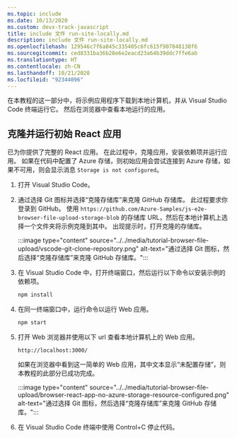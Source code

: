 ```yaml
---
ms.topic: include
ms.date: 10/13/2020
ms.custom: devx-track-javascript
title: include 文件 run-site-locally.md
description: include 文件 run-site-locally.md
ms.openlocfilehash: 129546c7f6a845c335405c6fc615f907848138f6
ms.sourcegitcommit: ced8331ba36b28e6e2eacd23a64b39ddc7ffe6ab
ms.translationtype: HT
ms.contentlocale: zh-CN
ms.lasthandoff: 10/21/2020
ms.locfileid: "92344096"
---
```

在本教程的这一部分中，将示例应用程序下载到本地计算机，并从 Visual Studio Code 终端运行它。 然后在浏览器中查看本地运行的应用。

## <a name="clone-and-run-the-initial-react-app"></a>克隆并运行初始 React 应用

已为你提供了完整的 React 应用。 在此过程中，克隆应用，安装依赖项并运行应用。 如果在代码中配置了 Azure 存储，则初始应用会尝试连接到 Azure 存储，如果不可用，则会显示消息 `Storage is not configured`。 

1. 打开 Visual Studio Code。
1. 通过选择 Git 图标并选择“克隆存储库”来克隆 GitHub 存储库。 此过程要求你登录到 GitHub。 使用 `https://github.com/Azure-Samples/js-e2e-browser-file-upload-storage-blob` 的存储库 URL，然后在本地计算机上选择一个文件夹将示例克隆到其中。 出现提示时，打开克隆的存储库。 

    :::image type="content" source="../../media/tutorial-browser-file-upload/vscode-git-clone-repository.png" alt-text="通过选择 Git 图标，然后选择“克隆存储库”来克隆 GitHub 存储库。":::

1. 在 Visual Studio Code 中，打开终端窗口，然后运行以下命令以安装示例的依赖项。

    ```javascript
    npm install
    ```

1. 在同一终端窗口中，运行命令以运行 Web 应用。

    ```javascript
    npm start
    ```

1. 打开 Web 浏览器并使用以下 url 查看本地计算机上的 Web 应用。

    ```url
    http://localhost:3000/
    ```

    如果在浏览器中看到这一简单的 Web 应用，其中文本显示“未配置存储”，则本教程的此部分已成功完成。

    :::image type="content" source="../../media/tutorial-browser-file-upload/browser-react-app-no-azure-storage-resource-configured.png" alt-text="通过选择 Git 图标，然后选择“克隆存储库”来克隆 GitHub 存储库。":::

1. 在 Visual Studio Code 终端中使用 Control+C 停止代码。

